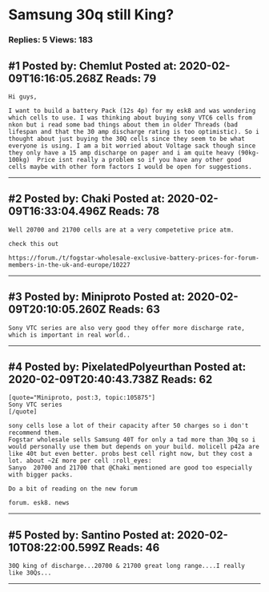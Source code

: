 # Samsung 30q still King?

### Replies: 5 Views: 183

## \#1 Posted by: Chemlut Posted at: 2020-02-09T16:16:05.268Z Reads: 79

```
Hi guys,

I want to build a battery Pack (12s 4p) for my esk8 and was wondering which cells to use. I was thinking about buying sony VTC6 cells from nkon but i read some bad things about them in older Threads (bad lifespan and that the 30 amp discharge rating is too optimistic). So i thought about just buying the 30Q cells since they seem to be what everyone is using. I am a bit worried about Voltage sack though since they only have a 15 amp discharge on paper and i am quite heavy (90kg-100kg)  Price isnt really a problem so if you have any other good cells maybe with other form factors I would be open for suggestions.
```

---
## \#2 Posted by: Chaki Posted at: 2020-02-09T16:33:04.496Z Reads: 78

```
Well 20700 and 21700 cells are at a very competetive price atm. 

check this out 

https://forum./t/fogstar-wholesale-exclusive-battery-prices-for-forum-members-in-the-uk-and-europe/10227
```

---
## \#3 Posted by: Miniproto Posted at: 2020-02-09T20:10:05.260Z Reads: 63

```
Sony VTC series are also very good they offer more discharge rate, which is important in real world..
```

---
## \#4 Posted by: PixelatedPolyeurthan Posted at: 2020-02-09T20:40:43.738Z Reads: 62

```
[quote="Miniproto, post:3, topic:105875"]
Sony VTC series
[/quote]

sony cells lose a lot of their capacity after 50 charges so i don't recommend them.
Fogstar wholesale sells Samsung 40T for only a tad more than 30q so i would personally use them but depends on your build. molicell p42a are like 40t but even better. probs best cell right now, but they cost a lot. about ~2£ more per cell :roll_eyes:
Sanyo  20700 and 21700 that @Chaki mentioned are good too especially with bigger packs. 

Do a bit of reading on the new forum

forum. esk8. news
```

---
## \#5 Posted by: Santino Posted at: 2020-02-10T08:22:00.599Z Reads: 46

```
30Q king of discharge...20700 & 21700 great long range....I really like 30Qs...
```

---
